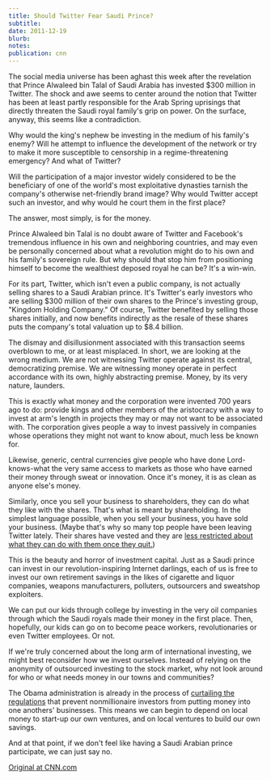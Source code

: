 ```yaml
---
title: Should Twitter Fear Saudi Prince?
subtitle: 
date: 2011-12-19
blurb: 
notes: 
publication: cnn
---
```


The social media universe has been aghast this week after the revelation that Prince Alwaleed bin Talal of Saudi Arabia has invested $300 million in Twitter. The shock and awe seems to center around the notion that Twitter has been at least partly responsible for the Arab Spring uprisings that directly threaten the Saudi royal family's grip on power. On the surface, anyway, this seems like a contradiction.

Why would the king's nephew be investing in the medium of his family's enemy? Will he attempt to influence the development of the network or try to make it more susceptible to censorship in a regime-threatening emergency? And what of Twitter?

Will the participation of a major investor widely considered to be the beneficiary of one of the world's most exploitative dynasties tarnish the company's otherwise net-friendly brand image? Why would Twitter accept such an investor, and why would he court them in the first place?

The answer, most simply, is for the money.

Prince Alwaleed bin Talal is no doubt aware of Twitter and Facebook's tremendous influence in his own and neighboring countries, and may even be personally concerned about what a revolution might do to his own and his family's sovereign rule. But why should that stop him from positioning himself to become the wealthiest deposed royal he can be? It's a win-win.

For its part, Twitter, which isn't even a public company, is not actually selling shares to a Saudi Arabian prince. It's Twitter's early investors who are selling $300 million of their own shares to the Prince's investing group, "Kingdom Holding Company." Of course, Twitter benefited by selling those shares initially, and now benefits indirectly as the resale of these shares puts the company's total valuation up to $8.4 billion.

The dismay and disillusionment associated with this transaction seems overblown to me, or at least misplaced. In short, we are looking at the wrong medium. We are not witnessing Twitter operate against its central, democratizing premise. We are witnessing money operate in perfect accordance with its own, highly abstracting premise. Money, by its very nature, launders.

This is exactly what money and the corporation were invented 700 years ago to do: provide kings and other members of the aristocracy with a way to invest at arm's length in projects they may or may not want to be associated with. The corporation gives people a way to invest passively in companies whose operations they might not want to know about, much less be known for.

Likewise, generic, central currencies give people who have done Lord-knows-what the very same access to markets as those who have earned their money through sweat or innovation. Once it's money, it is as clean as anyone else's money.

Similarly, once you sell your business to shareholders, they can do what they like with the shares. That's what is meant by shareholding. In the simplest language possible, when you sell your business, you have sold your business. (Maybe that's why so many top people have been leaving Twitter lately. Their shares have vested and they are [less restricted about what they can do with them once they quit.](http://ppc.cc/all-ppc-articles/the-real-reason-twitter-employees-are-leaving%E2%80%94so-they-can-sell-their-stock/))

This is the beauty and horror of investment capital. Just as a Saudi prince can invest in our revolution-inspiring Internet darlings, each of us is free to invest our own retirement savings in the likes of cigarette and liquor companies, weapons manufacturers, polluters, outsourcers and sweatshop exploiters.

We can put our kids through college by investing in the very oil companies through which the Saudi royals made their money in the first place. Then, hopefully, our kids can go on to become peace workers, revolutionaries or even Twitter employees. Or not.

If we're truly concerned about the long arm of international investing, we might best reconsider how we invest ourselves. Instead of relying on the anonymity of outsourced investing to the stock market, why not look around for who or what needs money in our towns and communities?

The Obama administration is already in the process of [curtailing the regulations](http://www.whitehouse.gov/blog/2011/11/04/crowdfunding-democratizing-investment-entrepreneurs) that prevent nonmillionaire investors from putting money into one anothers' businesses. This means we can begin to depend on local money to start-up our own ventures, and on local ventures to build our own savings.

And at that point, if we don't feel like having a Saudi Arabian prince participate, we can just say no.

[Original at CNN.com](http://www.cnn.com/2011/12/20/opinion/rushkoff-saudi-prince-twitter/index.html)
